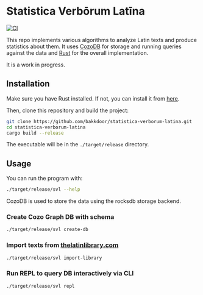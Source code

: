 # Statistica Verbōrum Latīna

[![CI](https://github.com/bakkdoor/statistica-verborum-latina/actions/workflows/ci.yml/badge.svg?branch=main)](https://github.com/bakkdoor/statistica-verborum-latina/actions/workflows/ci.yml)


This repo implements various algorithms to analyze Latin texts and produce statistics about them.
It uses [CozoDB](https://www.cozodb.org/) for storage and running queries against the data and [Rust](https://www.rust-lang.org/) for the overall implementation.

It is a work in progress.


## Installation

Make sure you have Rust installed. If not, you can install it from [here](https://www.rust-lang.org/tools/install).

Then, clone this repository and build the project:

```bash
git clone https://github.com/bakkdoor/statistica-verborum-latina.git
cd statistica-verborum-latina
cargo build --release
```

The executable will be in the `./target/release` directory.

## Usage

You can run the program with:

```bash
./target/release/svl --help
```

CozoDB is used to store the data using the rocksdb storage backend.
### Create Cozo Graph DB with schema

```bash
./target/release/svl create-db
```

### Import texts from [thelatinlibrary.com](https://thelatinlibrary.com)


```bash
./target/release/svl import-library
```

### Run REPL to query DB interactively via CLI

```bash
./target/release/svl repl
```
